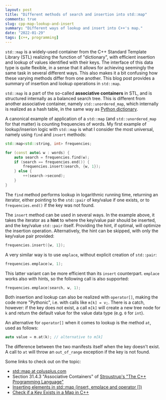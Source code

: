 ```yaml
---
layout: post
title: "Different methods of search and insertion into std::map"
comments: true
slug: cpp-map-lookup-and-insert
summary: "Different ways of lookup and insert into C++'s map."
date: "2022-01-29"
tags: [c++, programming]
---
```


`std::map` is a widely-used container from the C++ Standard Template Library (STL) realizing the function of "dictionary", with efficient insertion and lookup of values identified with their keys. The interface of this data type is quite flexible, in a sense that it allows for achieving seemingly the same task in several different ways. This also makes it a bit confusing how these varying methods differ from one another. This blog post provides a summary of insertion and lookup operations in `std::map`. 

`std::map` is a part of the so-called **associative containers** in STL, and is structured internally as  a balanced search tree. This is different from another associative container, namely `std::unordered_map`, which internally is realized as a hash table, in the same way as [Python dictionary](https://docs.python.org/3/tutorial/datastructures.html#dictionaries). 

A canonical example of application of a `std::map` (and `std::unordered_map` for that matter) is counting frequencies of words. My first example of lookup/inserion logic with `std::map` is what I consider the most universal, namely using `find` and `insert` methods:

```c++
std::map<std::string, int> frequencies;

for (const auto& w : words) {
    auto search = frequencies.find(w);
    if (search == frequencies.end()) {
        frequencies.insert(search, {w, 1});
    } else {
        ++(search->second);
    }
}
```
The `find` method performs lookup in logarithmic running time, returning an iterator, either pointing to the `std::pair` of key/value if one exists, or to `frequencies.end()` if the key was not found. 

The `insert` method can be used in several ways. In the example above, it takes the iterator as a **hint** to where the key/value pair should be inserted, and the key/value `std::pair` itself. Providing the hint, if optimal, will optimize the insertion operation. Alternatively, the hint can be skipped, with only the key/value pair provided:

```c++
frequencies.insert({w, 1});
```
A very similar way is to use `emplace`, without explicit creation of `std::pair`:

```c++
frequencies.emplace(w, 1);
```

This latter variant can be more efficient than its `insert` counterpart. `emplace` works also with hints, so the following call is also supported:

```c++
frequencies.emplace(search, w, 1);
```

Both insertion and lookup can also be realized with `operator[]`, making the code more "Pythonic", i.e. with calls like `m[k] = v;`.  There is a catch, however: if the key does not exist, a call `m[k]` will create a new tree node for `k` and return the default value for the value data type (e.g. `0` for `int`). 

An alternative for `operator[]` when it comes to lookup is the method `at`, used as follows:

```c++
auto value = m.at(k); // alternative to m[k]
```

The difference between the two manifests itself when the key doesn't exist. A call to `at` will throw an `out_of_range` exception if the key is not found.

Some links to check out on the topic:

 * [std::map at cplusplus.com](https://www.cplusplus.com/reference/map/map/)
 * Section 31.4.3 "Associative Containers" of [Stroustrup's "The C++ Programming Language"](https://www.stroustrup.com/4th.html)
 * [Inserting elements in std::map (insert, emplace and operator [])
](https://www.geeksforgeeks.org/inserting-elements-in-stdmap-insert-emplace-and-operator/)
 * [Check if a Key Exists in a Map in C++](https://www.delftstack.com/howto/cpp/cpp-map-check-if-key-exists/)
